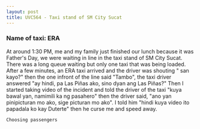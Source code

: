```yaml
---
layout: post
title: UVC564 - Taxi stand of SM City Sucat
---
```


### Name of taxi: ERA

At around 1:30 PM, me and my family just finished our lunch because it was Father's Day, we were waiting in line in the taxi stand of SM City Sucat. There was a long queue waiting but only one taxi that was being loaded. After a few minutes, an ERA taxi arrived and the driver was shouting " san kayo?" then the one infront of the line said "Tambo", the taxi driver answered "ay hindi, pa Las Piñas ako, sino dyan ang Las Piñas?" Then I started taking video of the incident and told the driver of the taxi "kuya bawal yan, namimili ka ng pasahero" then the driver said, "ano yan pinipicturan mo ako, sige picturan mo ako". I told him "hindi kuya video ito papadala ko kay Duterte" then he curse me and speed away.

```Choosing passengers```
